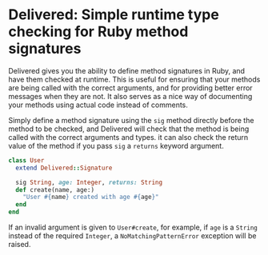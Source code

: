 # Delivered: Simple runtime type checking for Ruby method signatures

Delivered gives you the ability to define method signatures in Ruby, and have them checked at
runtime. This is useful for ensuring that your methods are being called with the correct arguments,
and for providing better error messages when they are not. It also serves as a nice way of
documenting your methods using actual code instead of comments.

Simply define a method signature using the `sig` method directly before the method to be checked,
and Delivered will check that the method is being called with the correct arguments and types. it
can also check the return value of the method if you pass `sig` a `returns` keyword argument.

```ruby
class User
  extend Delivered::Signature

  sig String, age: Integer, returns: String
  def create(name, age:)
    "User #{name} created with age #{age}"
  end
end
```

If an invalid argument is given to `User#create`, for example, if `age` is a `String` instead of
the required `Integer`, a `NoMatchingPatternError` exception will be raised.

